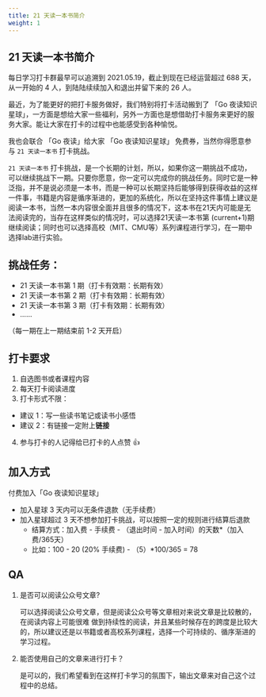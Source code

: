 ```yaml
---
title: 21 天读一本书简介
weight: 1
---
```


## 21 天读一本书简介

每日学习打卡群最早可以追溯到 2021.05.19，截止到现在已经运营超过 688 天，从一开始的 4 人，到陆陆续续加入和退出并留下来的 26 人。

最近，为了能更好的把打卡服务做好，我们特别将打卡活动搬到了 「Go 夜读知识星球」，一方面是想给大家一些福利，另外一方面也是想借助打卡服务来更好的服务大家。能让大家在打卡的过程中也能感受到各种愉悦。

我也会联合 「Go 夜读」给大家 「Go 夜读知识星球」 免费券，当然你得愿意参与 `21 天读一本书` 打卡挑战。

`21 天读一本书` 打卡挑战，是一个长期的计划，所以，如果你这一期挑战不成功，可以继续挑战下一期。只要你愿意，你一定可以完成你的挑战任务。同时它是一种泛指，并不是说必须是一本书，而是一种可以长期坚持后能够得到获得收益的这样一件事，书籍是内容是循序渐进的，更加的系统化，所以在坚持这件事情上建议是阅读一本书，当然一本内容很全面并且很多的情况下，这本书在21天内可能是无法阅读完的，当存在这样类似的情况时，可以选择21天读一本书第 (current+1)期继续阅读；同时也可以选择高校（MIT、CMU等）系列课程进行学习，在一期中选择lab进行实验。

## 挑战任务：

- 21 天读一本书第 1 期（打卡有效期：长期有效）
- 21 天读一本书第 2 期（打卡有效期：长期有效）
- 21 天读一本书第 3 期（打卡有效期：长期有效）
- ......

（每一期在上一期结束前 1-2 天开启）

## 打卡要求

1. 自选图书或者课程内容
2. 每天打卡阅读进度
3. 打卡形式不限：
  - 建议 1：写一些读书笔记或读书小感悟
  - 建议 2：有链接一定附上**链接**
4. 参与打卡的人记得给已打卡的人点赞 👍

## 加入方式

付费加入「Go 夜读知识星球」

- 加入星球 3 天内可以无条件退款（无手续费）
- 加入星球超过 3 天不想参加打卡挑战，可以按照一定的规则进行结算后退款
  - 结算方式：加入费 - 手续费 - （退出时间 - 加入时间）的天数\*（加入费/365天）
  - 比如：100 - 20 (20% 手续费) - （5）\*100/365 = 78



## QA

1. 是否可以阅读公众号文章?

   可以选择阅读公众号文章，但是阅读公众号等文章相对来说文章是比较散的，在阅读内容上可能很难   做到持续性的阅读，并且某些时候存在的跨度是比较大的，所以建议还是以书籍或者高校系列课程，选择一个可持续的、循序渐进的学习过程。

2. 能否使用自己的文章来进行打卡？

   是可以的，我们希望看到在这样打卡学习的氛围下，输出文章来对自己这个过程中的总结。
